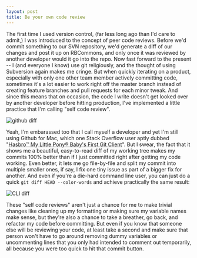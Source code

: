 ```yaml
---
layout: post
title: Be your own code review
---
```


The first time I used version control, (far less long ago than I'd care to admit,) I was introduced to the concept of peer code reviews. Before we'd commit something to our SVN repository, we'd generate a diff of our changes and post it up on RBCommons, and only once it was reviewed by another developer would it go into the repo. Now fast forward to the present -- I (and everyone I know) use git religiously, and the thought of using Subversion again makes me cringe. But when quickly iterating on a product, especially with only one other team member actively committing code, sometimes it's a lot easier to work right off the master branch instead of creating feature branches and pull requests for each minor tweak. And since this means that on occasion, the code I write doesn't get looked over by another developer before hitting production, I've implemented a little practice that I'm calling "self code review".

![github diff](http://i.imgur.com/0jcb7.png)

Yeah, I'm embarassed too that I call myself a developer and yet I'm still using Github for Mac, which one Stack Overflow user aptly dubbed "[Hasbro™ My Little Pony® Baby's First Git Client](http://stackoverflow.com/questions/455698/best-visual-client-for-git-on-mac-os-x)". But I swear, the fact that it shows me a beautiful, easy-to-read diff of my working tree makes my commits 100% better than if I just committed right after getting my code working. Even better, it lets me go file-by-file and split my commit into multiple smaller ones, if say, I fix one tiny issue as part of a bigger fix for another. And even if you're a die-hard command line user, you can just do a quick `git diff HEAD --color-words` and achieve practically the same result:

![CLI diff](http://i.imgur.com/jceDK.png)

These "self code reviews" aren't just a chance for me to make trivial changes like cleaning up my formatting or making sure my variable names make sense, but they're also a chance to take a breather, go back, and refactor my code before committing. But even if you know that someone else will be reviewing your code, at least take a second and make sure that person won't have to go around removing dummy variables or uncommenting lines that you only had intended to comment out temporarily, all because you were too quick to hit that commit button.